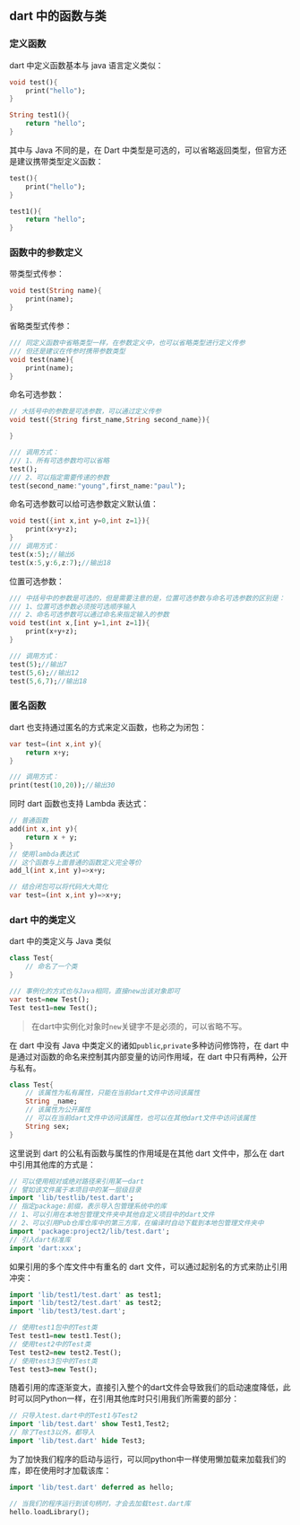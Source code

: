 ## dart 中的函数与类

### 定义函数

dart 中定义函数基本与 java 语言定义类似：

```dart
void test(){
    print("hello");
}

String test1(){
    return "hello";
}
```

其中与 Java 不同的是，在 Dart 中类型是可选的，可以省略返回类型，但官方还是建议携带类型定义函数：

```dart
test(){
    print("hello");
}

test1(){
    return "hello";
}
```

### 函数中的参数定义

带类型式传参：

```dart
void test(String name){
    print(name);
}
```

省略类型式传参：

```dart
/// 同定义函数中省略类型一样，在参数定义中，也可以省略类型进行定义传参
/// 但还是建议在传参时携带参数类型
void test(name){
    print(name);
}
```

命名可选参数：

```dart
// 大括号中的参数是可选参数，可以通过定义传参
void test({String first_name,String second_name}){

}

/// 调用方式：
/// 1、所有可选参数均可以省略
test();
/// 2、可以指定需要传递的参数
test(second_name:"young",first_name:"paul");
```

命名可选参数可以给可选参数定义默认值：

```dart
void test({int x,int y=0,int z=1}){
    print(x+y+z);
}
/// 调用方式：
test(x:5);//输出6
test(x:5,y:6,z:7);//输出18
```

位置可选参数：

```dart
/// 中括号中的参数是可选的，但是需要注意的是，位置可选参数与命名可选参数的区别是：
/// 1、位置可选参数必须按可选顺序输入
/// 2、命名可选参数可以通过命名来指定输入的参数
void test(int x,[int y=1,int z=1]){
    print(x+y+z);
}

/// 调用方式：
test(5);//输出7
test(5,6);//输出12
test(5,6,7);//输出18
```

### 匿名函数

dart 也支持通过匿名的方式来定义函数，也称之为闭包：

```dart
var test=(int x,int y){
    return x+y;
}

/// 调用方式：
print(test(10,20));//输出30
```

同时 dart 函数也支持 Lambda 表达式：

```dart
// 普通函数
add(int x,int y){
    return x + y;
}
// 使用lambda表达式
// 这个函数与上面普通的函数定义完全等价
add_l(int x,int y)=>x+y;

// 结合闭包可以将代码大大简化
var test=(int x,int y)=>x+y;
```

### dart 中的类定义

dart 中的类定义与 Java 类似

```dart
class Test{
    // 命名了一个类
}

/// 事例化的方式也与Java相同，直接new出该对象即可
var test=new Test();
Test test1=new Test();
```
> 在dart中实例化对象时`new`关键字不是必须的，可以省略不写。

在 dart 中没有 Java 中类定义的诸如`public`,`private`多种访问修饰符，在 dart 中是通过对函数的命名来控制其内部变量的访问作用域，在 dart 中只有两种，公开与私有。

```dart
class Test{
    // 该属性为私有属性，只能在当前dart文件中访问该属性
    String _name;
    // 该属性为公开属性
    // 可以在当前dart文件中访问该属性，也可以在其他dart文件中访问该属性
    String sex;
}
```

这里说到 dart 的公私有函数与属性的作用域是在其他 dart 文件中，那么在 dart 中引用其他库的方式是：

```dart
// 可以使用相对或绝对路径来引用某一dart
// 譬如该文件属于本项目中的某一层级目录
import 'lib/testlib/test.dart';
// 指定package:前缀，表示导入包管理系统中的库
// 1、可以引用在本地包管理文件夹中其他自定义项目中的dart文件
// 2、可以引用Pub仓库仓库中的第三方库，在编译时自动下载到本地包管理文件夹中
import 'package:project2/lib/test.dart';
// 引入dart标准库
import 'dart:xxx';
```

如果引用的多个库文件中有重名的 dart 文件，可以通过起别名的方式来防止引用冲突：

```dart
import 'lib/test1/test.dart' as test1;
import 'lib/test2/test.dart' as test2;
import 'lib/test3/test.dart';

// 使用test1包中的Test类
Test test1=new test1.Test();
// 使用test2中的Test类
Test test2=new test2.Test();
// 使用test3包中的Test类
Test test3=new Test();
```
随着引用的库逐渐变大，直接引入整个的dart文件会导致我们的启动速度降低，此时可以同Python一样，在引用其他库时只引用我们所需要的部分：

```dart
// 只导入test.dart中的Test1与Test2
import 'lib/test.dart' show Test1,Test2;
// 除了Test3以外，都导入
import 'lib/test.dart' hide Test3;
```

为了加快我们程序的启动与运行，可以同python中一样使用懒加载来加载我们的库，即在使用时才加载该库：

```dart
import 'lib/test.dart' deferred as hello;

// 当我们的程序运行到该句柄时，才会去加载test.dart库
hello.loadLibrary();
```

